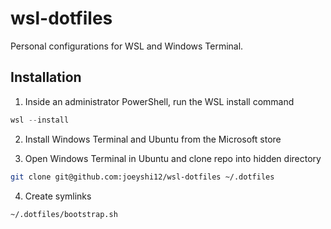 # wsl-dotfiles

Personal configurations for WSL and Windows Terminal.

## Installation

1. Inside an administrator PowerShell, run the WSL install command
```powershell
wsl --install
```

2. Install Windows Terminal and Ubuntu from the Microsoft store

3. Open Windows Terminal in Ubuntu and clone repo into hidden directory
```bash
git clone git@github.com:joeyshi12/wsl-dotfiles ~/.dotfiles
```

4. Create symlinks
```bash
~/.dotfiles/bootstrap.sh
```
